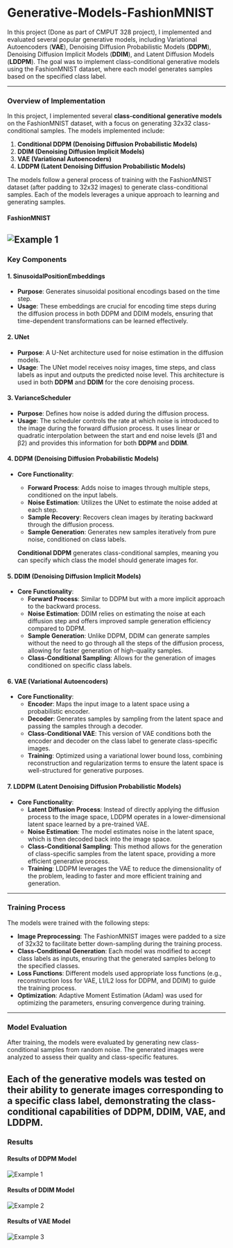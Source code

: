 # Generative-Models-FashionMNIST
In this project (Done as part of CMPUT 328 project), I implemented and evaluated several popular generative models, including Variational Autoencoders (**VAE**), Denoising Diffusion Probabilistic Models (**DDPM**), Denoising Diffusion Implicit Models (**DDIM**), and Latent Diffusion Models (**LDDPM**). The goal was to implement class-conditional generative models using the FashionMNIST dataset, where each model generates samples based on the specified class label.

---

### **Overview of Implementation**

In this project, I implemented several **class-conditional generative models** on the FashionMNIST dataset, with a focus on generating 32x32 class-conditional samples. The models implemented include:
 
1. **Conditional DDPM (Denoising Diffusion Probabilistic Models)**
2. **DDIM (Denoising Diffusion Implicit Models)**
3. **VAE (Variational Autoencoders)**
4. **LDDPM (Latent Denoising Diffusion Probabilistic Models)**

The models follow a general process of training with the FashionMNIST dataset (after padding to 32x32 images) to generate class-conditional samples. Each of the models leverages a unique approach to learning and generating samples.

#### FashionMNIST 
![Example 1](FashionMNIST.png) 
---

### **Key Components**

#### **1. SinusoidalPositionEmbeddings**
- **Purpose**: Generates sinusoidal positional encodings based on the time step.
- **Usage**: These embeddings are crucial for encoding time steps during the diffusion process in both DDPM and DDIM models, ensuring that time-dependent transformations can be learned effectively.

#### **2. UNet**
- **Purpose**: A U-Net architecture used for noise estimation in the diffusion models.
- **Usage**: The UNet model receives noisy images, time steps, and class labels as input and outputs the predicted noise level. This architecture is used in both **DDPM** and **DDIM** for the core denoising process.

#### **3. VarianceScheduler**
- **Purpose**: Defines how noise is added during the diffusion process.
- **Usage**: The scheduler controls the rate at which noise is introduced to the image during the forward diffusion process. It uses linear or quadratic interpolation between the start and end noise levels (β1 and β2) and provides this information for both **DDPM** and **DDIM**.

#### **4. DDPM (Denoising Diffusion Probabilistic Models)**
- **Core Functionality**:
  - **Forward Process**: Adds noise to images through multiple steps, conditioned on the input labels.
  - **Noise Estimation**: Utilizes the UNet to estimate the noise added at each step.
  - **Sample Recovery**: Recovers clean images by iterating backward through the diffusion process.
  - **Sample Generation**: Generates new samples iteratively from pure noise, conditioned on class labels.
  
  **Conditional DDPM** generates class-conditional samples, meaning you can specify which class the model should generate images for.

#### **5. DDIM (Denoising Diffusion Implicit Models)**
- **Core Functionality**:
  - **Forward Process**: Similar to DDPM but with a more implicit approach to the backward process.
  - **Noise Estimation**: DDIM relies on estimating the noise at each diffusion step and offers improved sample generation efficiency compared to DDPM.
  - **Sample Generation**: Unlike DDPM, DDIM can generate samples without the need to go through all the steps of the diffusion process, allowing for faster generation of high-quality samples.
  - **Class-Conditional Sampling**: Allows for the generation of images conditioned on specific class labels.

#### **6. VAE (Variational Autoencoders)**
- **Core Functionality**:
  - **Encoder**: Maps the input image to a latent space using a probabilistic encoder.
  - **Decoder**: Generates samples by sampling from the latent space and passing the samples through a decoder.
  - **Class-Conditional VAE**: This version of VAE conditions both the encoder and decoder on the class label to generate class-specific images.
  - **Training**: Optimized using a variational lower bound loss, combining reconstruction and regularization terms to ensure the latent space is well-structured for generative purposes.

#### **7. LDDPM (Latent Denoising Diffusion Probabilistic Models)**
- **Core Functionality**:
  - **Latent Diffusion Process**: Instead of directly applying the diffusion process to the image space, LDDPM operates in a lower-dimensional latent space learned by a pre-trained VAE.
  - **Noise Estimation**: The model estimates noise in the latent space, which is then decoded back into the image space.
  - **Class-Conditional Sampling**: This method allows for the generation of class-specific samples from the latent space, providing a more efficient generative process.
  - **Training**: LDDPM leverages the VAE to reduce the dimensionality of the problem, leading to faster and more efficient training and generation.

---

### **Training Process**
The models were trained with the following steps:

- **Image Preprocessing**: The FashionMNIST images were padded to a size of 32x32 to facilitate better down-sampling during the training process.
- **Class-Conditional Generation**: Each model was modified to accept class labels as inputs, ensuring that the generated samples belong to the specified classes.
- **Loss Functions**: Different models used appropriate loss functions (e.g., reconstruction loss for VAE, L1/L2 loss for DDPM, and DDIM) to guide the training process.
- **Optimization**: Adaptive Moment Estimation (Adam) was used for optimizing the parameters, ensuring convergence during training.

---

### **Model Evaluation**
After training, the models were evaluated by generating new class-conditional samples from random noise. The generated images were analyzed to assess their quality and class-specific features.

Each of the generative models was tested on their ability to generate images corresponding to a specific class label, demonstrating the class-conditional capabilities of DDPM, DDIM, VAE, and LDDPM.
---

### **Results**
#### Results of DDPM Model  
![Example 1](DDPM_Generated_Samples.png)  

#### Results of DDIM Model
![Example 2](DDIM_Generated_Samples.png)  

#### Results of VAE Model
![Example 3](VAE_Generated_Samples.png)  
